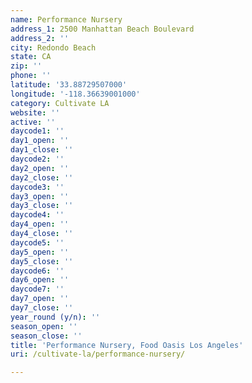 ```yaml
---
name: Performance Nursery
address_1: 2500 Manhattan Beach Boulevard
address_2: ''
city: Redondo Beach
state: CA
zip: ''
phone: ''
latitude: '33.88729507000'
longitude: '-118.36639001000'
category: Cultivate LA
website: ''
active: ''
daycode1: ''
day1_open: ''
day1_close: ''
daycode2: ''
day2_open: ''
day2_close: ''
daycode3: ''
day3_open: ''
day3_close: ''
daycode4: ''
day4_open: ''
day4_close: ''
daycode5: ''
day5_open: ''
day5_close: ''
daycode6: ''
day6_open: ''
daycode7: ''
day7_open: ''
day7_close: ''
year_round (y/n): ''
season_open: ''
season_close: ''
title: 'Performance Nursery, Food Oasis Los Angeles'
uri: /cultivate-la/performance-nursery/

---
```

